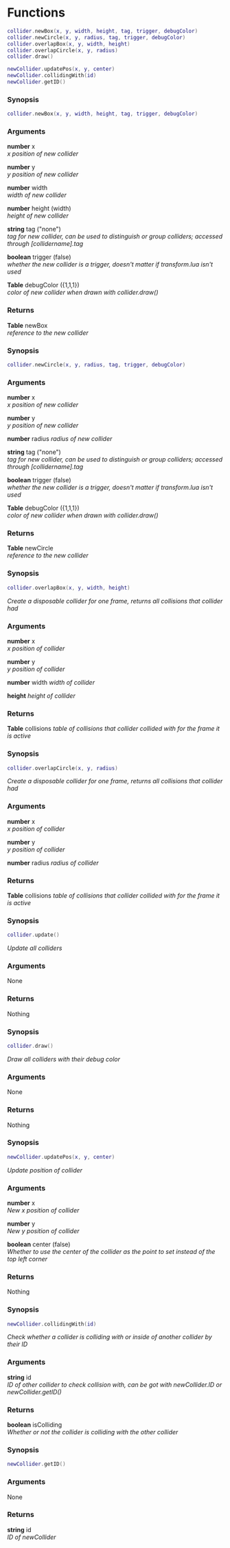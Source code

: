 # Functions

```lua
collider.newBox(x, y, width, height, tag, trigger, debugColor)
collider.newCircle(x, y, radius, tag, trigger, debugColor)
collider.overlapBox(x, y, width, height)
collider.overlapCircle(x, y, radius)
collider.draw()

newCollider.updatePos(x, y, center)
newCollider.collidingWith(id)
newCollider.getID()
```

### Synopsis
```lua
collider.newBox(x, y, width, height, tag, trigger, debugColor)
```
### Arguments

**number** x  
  _x position of new collider_  
  
**number** y  
  _y position of new collider_
  
**number** width  
  _width of new collider_
  
**number** height (width)  
  _height of new collider_
  
**string** tag ("none")  
  _tag for new collider, can be used to distinguish or group colliders; accessed through [collidername].tag_
  
**boolean** trigger (false)  
  _whether the new collider is a trigger, doesn't matter if transform.lua isn't used_
  
**Table** debugColor ({1,1,1})  
  _color of new collider when drawn with collider.draw()_

### Returns
**Table** newBox  
  _reference to the new collider_

### Synopsis
```lua
collider.newCircle(x, y, radius, tag, trigger, debugColor)
```
### Arguments

**number** x  
  _x position of new collider_  
  
**number** y  
  _y position of new collider_
  
**number** radius
  _radius of new collider_
  
**string** tag ("none")  
  _tag for new collider, can be used to distinguish or group colliders; accessed through [collidername].tag_
  
**boolean** trigger (false)  
  _whether the new collider is a trigger, doesn't matter if transform.lua isn't used_
  
**Table** debugColor ({1,1,1})  
  _color of new collider when drawn with collider.draw()_

### Returns
**Table** newCircle  
  _reference to the new collider_

### Synopsis
```lua
collider.overlapBox(x, y, width, height)
```
_Create a disposable collider for one frame, returns all collisions that collider had_
### Arguments

**number** x  
  _x position of collider_  
  
**number** y  
  _y position of collider_
  
**number** width
  _width of collider_

**height**
  _height of collider_
  
### Returns
**Table** collisions
  _table of collisions that collider collided with for the frame it is active_
  
### Synopsis
```lua
collider.overlapCircle(x, y, radius)
```
_Create a disposable collider for one frame, returns all collisions that collider had_
### Arguments

**number** x  
  _x position of collider_  
  
**number** y  
  _y position of collider_
  
**number** radius
  _radius of collider_
  
### Returns
**Table** collisions
  _table of collisions that collider collided with for the frame it is active_
  
### Synopsis
```lua
collider.update()
```
_Update all colliders_
### Arguments

None

### Returns

Nothing
  
### Synopsis
```lua
collider.draw()
```
_Draw all colliders with their debug color_  
### Arguments

None

### Returns

Nothing

### Synopsis
```lua
newCollider.updatePos(x, y, center)
```
_Update position of collider_
### Arguments

**number** x  
  _New x position of collider_  
  
**number** y  
  _New y position of collider_  
  
**boolean** center (false)  
  _Whether to use the center of the collider as the point to set instead of the top left corner_  
  
### Returns

Nothing

### Synopsis
```lua
newCollider.collidingWith(id)
```
_Check whether a collider is colliding with or inside of another collider by their ID_  
### Arguments

**string** id  
  _ID of other collider to check collision with, can be got with newCollider.ID or newCollider.getID()_  
  
### Returns

**boolean** isColliding  
  _Whether or not the collider is colliding with the other collider_  

### Synopsis
```lua
newCollider.getID()
```
### Arguments

None

### Returns

**string** id  
  _ID of newCollider_  
